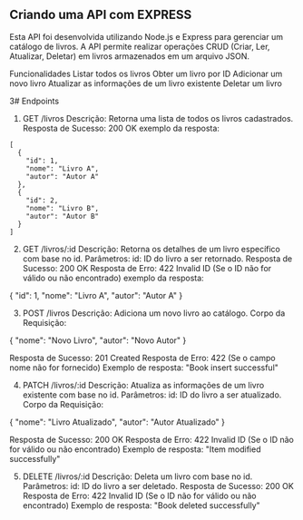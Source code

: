 ## Criando uma API com EXPRESS




Esta API foi desenvolvida utilizando Node.js e Express para gerenciar um catálogo de livros. A API permite realizar operações CRUD (Criar, Ler, Atualizar, Deletar) em livros armazenados em um arquivo JSON.

Funcionalidades
Listar todos os livros
Obter um livro por ID
Adicionar um novo livro
Atualizar as informações de um livro existente
Deletar um livro

3# Endpoints

1. GET /livros
Descrição: Retorna uma lista de todos os livros cadastrados.
Resposta de Sucesso: 200 OK
exemplo da resposta:
```
[
  {
    "id": 1,
    "nome": "Livro A",
    "autor": "Autor A"
  },
  {
    "id": 2,
    "nome": "Livro B",
    "autor": "Autor B"
  }
]
```


2. GET /livros/:id
Descrição: Retorna os detalhes de um livro específico com base no id.
Parâmetros:
id: ID do livro a ser retornado.
Resposta de Sucesso: 200 OK
Resposta de Erro: 422 Invalid ID (Se o ID não for válido ou não encontrado)
exemplo da resposta:

{
  "id": 1,
  "nome": "Livro A",
  "autor": "Autor A"
}

3. POST /livros
Descrição: Adiciona um novo livro ao catálogo.
Corpo da Requisição:

{
  "nome": "Novo Livro",
  "autor": "Novo Autor"
}

Resposta de Sucesso: 201 Created
Resposta de Erro: 422 (Se o campo nome não for fornecido)
Exemplo de resposta:
  "Book insert successful"

4. PATCH /livros/:id
Descrição: Atualiza as informações de um livro existente com base no id.
Parâmetros:
id: ID do livro a ser atualizado.
Corpo da Requisição:

{
  "nome": "Livro Atualizado",
  "autor": "Autor Atualizado"
}

Resposta de Sucesso: 200 OK
Resposta de Erro: 422 Invalid ID (Se o ID não for válido ou não encontrado)
Exemplo de resposta:
"Item modified successfully"


5. DELETE /livros/:id
Descrição: Deleta um livro com base no id.
Parâmetros:
id: ID do livro a ser deletado.
Resposta de Sucesso: 200 OK
Resposta de Erro: 422 Invalid ID (Se o ID não for válido ou não encontrado)
Exemplo de resposta:
"Book deleted successfully"






